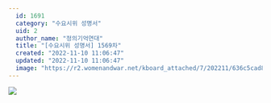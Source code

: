```yaml
---
  id: 1691
  category: "수요시위 성명서"
  uid: 2
  author_name: "정의기억연대"
  title: "[수요시위 성명서] 1569차"
  created: "2022-11-10 11:06:47"
  updated: "2022-11-10 11:06:47"
  image: "https://r2.womenandwar.net/kboard_attached/7/202211/636c5cad8836a1547620.jpg"
---
```

![](https://r2.womenandwar.net/kboard_attached/7/202211/636c5cad8836a1547620.jpg)